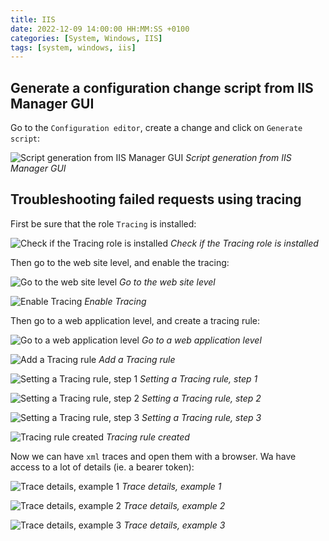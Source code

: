 ```yaml
---
title: IIS
date: 2022-12-09 14:00:00 HH:MM:SS +0100
categories: [System, Windows, IIS]
tags: [system, windows, iis]
---
```


## Generate a configuration change script from IIS Manager GUI

Go to the `Configuration editor`, create a change and click on `Generate script`:

![Script generation from IIS Manager GUI](/assets/img/posts/windows-iis-generate-script.png)
_Script generation from IIS Manager GUI_

## Troubleshooting failed requests using tracing

First be sure that the role `Tracing` is installed:

![Check if the Tracing role is installed](/assets/img/posts/windows-iis-tracing-01.png)
_Check if the Tracing role is installed_

Then go to the web site level, and enable the tracing:

![Go to the web site level](/assets/img/posts/windows-iis-tracing-02.png)
_Go to the web site level_

![Enable Tracing](/assets/img/posts/windows-iis-tracing-03.png)
_Enable Tracing_

Then go to a web application level, and create a tracing rule:

![Go to a web application level](/assets/img/posts/windows-iis-tracing-04.png)
_Go to a web application level_

![Add a Tracing rule](/assets/img/posts/windows-iis-tracing-05.png)
_Add a Tracing rule_

![Setting a Tracing rule, step 1](/assets/img/posts/windows-iis-tracing-06.png)
_Setting a Tracing rule, step 1_

![Setting a Tracing rule, step 2](/assets/img/posts/windows-iis-tracing-07.png)
_Setting a Tracing rule, step 2_

![Setting a Tracing rule, step 3](/assets/img/posts/windows-iis-tracing-08.png)
_Setting a Tracing rule, step 3_

![Tracing rule created](/assets/img/posts/windows-iis-tracing-09.png)
_Tracing rule created_

Now we can have `xml` traces and open them with a browser. Wa have access to a lot of details (ie. a bearer token):

![Trace details, example 1](/assets/img/posts/windows-iis-tracing-10.png)
_Trace details, example 1_

![Trace details, example 2](/assets/img/posts/windows-iis-tracing-11.png)
_Trace details, example 2_

![Trace details, example 3](/assets/img/posts/windows-iis-tracing-12.png)
_Trace details, example 3_
